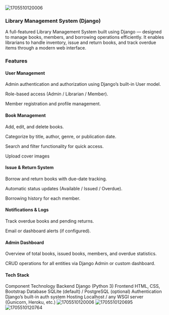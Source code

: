 ![1705510120006](https://github.com/user-attachments/assets/a7a3d367-9a58-42a5-87a8-3dfdfa9e7a29)
### Library Management System (Django)

A full-featured Library Management System built using Django — designed to manage books, members, and borrowing operations efficiently.
It enables librarians to handle inventory, issue and return books, and track overdue items through a modern web interface.

### Features
#### User Management

Admin authentication and authorization using Django’s built-in User model.

Role-based access (Admin / Librarian / Member).

Member registration and profile management.

#### Book Management

Add, edit, and delete books.

Categorize by title, author, genre, or publication date.

Search and filter functionality for quick access.

Upload cover images

#### Issue & Return System

Borrow and return books with due-date tracking.

Automatic status updates (Available / Issued / Overdue).

Borrowing history for each member.

#### Notifications & Logs

Track overdue books and pending returns.

Email or dashboard alerts (if configured).

#### Admin Dashboard

Overview of total books, issued books, members, and overdue statistics.

CRUD operations for all entities via Django Admin or custom dashboard.

#### Tech Stack
Component	Technology
Backend	Django (Python 3)
Frontend	HTML, CSS, Bootstrap
Database	SQLite (default) / PostgreSQL (optional)
Authentication	Django’s built-in auth system
Hosting	Localhost / any WSGI server (Gunicorn, Heroku, etc.)
![1705510120006](https://github.com/user-attachments/assets/1a15f457-cefa-4958-a452-69d8e9279c73)
![1705510120695](https://github.com/user-attachments/assets/94728d88-bd72-4ba4-a335-e295ffc5c7a0)
![1705510120764](https://github.com/user-attachments/assets/86c7c528-e9de-424c-a0e5-40297f6fc356)

